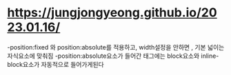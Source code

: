 # https://jungjongyeong.github.io/2023.01.16/

-position:fixed 와 position:absolute를 적용하고, width설정을 안하면 ,
    기본 넓이는 자식요소에 맞춰짐
-position:absolute요소가 들어간 태그에는 block요소와 inline-block요소가 자동적으로 들어가게된다   
